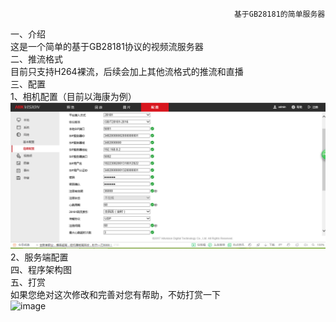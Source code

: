                                                       基于GB28181的简单服务器
一、介绍  
这是一个简单的基于GB28181协议的视频流服务器  
二、推流格式  
目前只支持H264裸流，后续会加上其他流格式的推流和直播  
三、配置  
1、相机配置（目前以海康为例）  
![image](https://github.com/wanghonggao007/GB28181/blob/master/x64/Release/haikangconfig.PNG)  
2、服务端配置  
四、程序架构图  
五、打赏  
如果您绝对这次修改和完善对您有帮助，不妨打赏一下  
![image](http://osijiy9i7.bkt.clouddn.com/%E6%94%AF%E4%BB%98.PNG)
